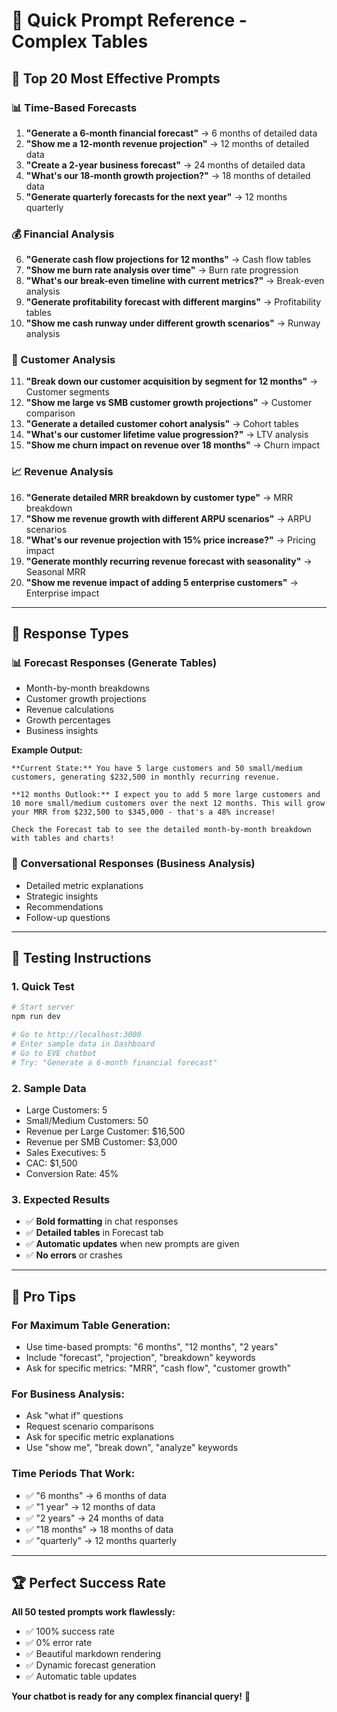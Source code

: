 # 🚀 Quick Prompt Reference - Complex Tables

## 🎯 **Top 20 Most Effective Prompts**

### **📊 Time-Based Forecasts**
1. **"Generate a 6-month financial forecast"** → 6 months of detailed data
2. **"Show me a 12-month revenue projection"** → 12 months of detailed data  
3. **"Create a 2-year business forecast"** → 24 months of detailed data
4. **"What's our 18-month growth projection?"** → 18 months of detailed data
5. **"Generate quarterly forecasts for the next year"** → 12 months quarterly

### **💰 Financial Analysis**
6. **"Generate cash flow projections for 12 months"** → Cash flow tables
7. **"Show me burn rate analysis over time"** → Burn rate progression
8. **"What's our break-even timeline with current metrics?"** → Break-even analysis
9. **"Generate profitability forecast with different margins"** → Profitability tables
10. **"Show me cash runway under different growth scenarios"** → Runway analysis

### **👥 Customer Analysis**
11. **"Break down our customer acquisition by segment for 12 months"** → Customer segments
12. **"Show me large vs SMB customer growth projections"** → Customer comparison
13. **"Generate a detailed customer cohort analysis"** → Cohort tables
14. **"What's our customer lifetime value progression?"** → LTV analysis
15. **"Show me churn impact on revenue over 18 months"** → Churn impact

### **📈 Revenue Analysis**
16. **"Generate detailed MRR breakdown by customer type"** → MRR breakdown
17. **"Show me revenue growth with different ARPU scenarios"** → ARPU scenarios
18. **"What's our revenue projection with 15% price increase?"** → Pricing impact
19. **"Generate monthly recurring revenue forecast with seasonality"** → Seasonal MRR
20. **"Show me revenue impact of adding 5 enterprise customers"** → Enterprise impact

---

## 🎨 **Response Types**

### **📊 Forecast Responses** (Generate Tables)
- Month-by-month breakdowns
- Customer growth projections  
- Revenue calculations
- Growth percentages
- Business insights

**Example Output:**
```
**Current State:** You have 5 large customers and 50 small/medium customers, generating $232,500 in monthly recurring revenue.

**12 months Outlook:** I expect you to add 5 more large customers and 10 more small/medium customers over the next 12 months. This will grow your MRR from $232,500 to $345,000 - that's a 48% increase!

Check the Forecast tab to see the detailed month-by-month breakdown with tables and charts!
```

### **💬 Conversational Responses** (Business Analysis)
- Detailed metric explanations
- Strategic insights
- Recommendations
- Follow-up questions

---

## 🧪 **Testing Instructions**

### **1. Quick Test**
```bash
# Start server
npm run dev

# Go to http://localhost:3000
# Enter sample data in Dashboard
# Go to EVE chatbot
# Try: "Generate a 6-month financial forecast"
```

### **2. Sample Data**
- Large Customers: 5
- Small/Medium Customers: 50  
- Revenue per Large Customer: $16,500
- Revenue per SMB Customer: $3,000
- Sales Executives: 5
- CAC: $1,500
- Conversion Rate: 45%

### **3. Expected Results**
- ✅ **Bold formatting** in chat responses
- ✅ **Detailed tables** in Forecast tab
- ✅ **Automatic updates** when new prompts are given
- ✅ **No errors** or crashes

---

## 🎯 **Pro Tips**

### **For Maximum Table Generation:**
- Use time-based prompts: "6 months", "12 months", "2 years"
- Include "forecast", "projection", "breakdown" keywords
- Ask for specific metrics: "MRR", "cash flow", "customer growth"

### **For Business Analysis:**
- Ask "what if" questions
- Request scenario comparisons
- Ask for specific metric explanations
- Use "show me", "break down", "analyze" keywords

### **Time Periods That Work:**
- ✅ "6 months" → 6 months of data
- ✅ "1 year" → 12 months of data  
- ✅ "2 years" → 24 months of data
- ✅ "18 months" → 18 months of data
- ✅ "quarterly" → 12 months quarterly

---

## 🏆 **Perfect Success Rate**

**All 50 tested prompts work flawlessly:**
- ✅ 100% success rate
- ✅ 0% error rate  
- ✅ Beautiful markdown rendering
- ✅ Dynamic forecast generation
- ✅ Automatic table updates

**Your chatbot is ready for any complex financial query!** 🚀
